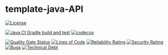 # template-java-API
[![License](https://img.shields.io/badge/license-Apache%202.0-blue.svg)](LICENSE.txt)

[![Java CI Gradle build and test](https://github.com/DaJaime/template-java-API/actions/workflows/gradle-build.yml/badge.svg?branch=main)](https://github.com/DaJaime/template-java-API/actions/workflows/gradle-build.yml)
[![codecov](https://codecov.io/gh/DaJaime/template-java-API/graph/badge.svg?token=JCB7CC5FWP)](https://codecov.io/gh/DaJaime/template-java-API)

[![Quality Gate Status](https://sonarcloud.io/api/project_badges/measure?project=DaJaime_template-java-API&metric=alert_status)](https://sonarcloud.io/summary/new_code?id=DaJaime_template-java-API)
[![Lines of Code](https://sonarcloud.io/api/project_badges/measure?project=DaJaime_template-java-API&metric=ncloc)](https://sonarcloud.io/summary/new_code?id=DaJaime_template-java-API)
[![Reliability Rating](https://sonarcloud.io/api/project_badges/measure?project=DaJaime_template-java-API&metric=reliability_rating)](https://sonarcloud.io/summary/new_code?id=DaJaime_template-java-API)
[![Security Rating](https://sonarcloud.io/api/project_badges/measure?project=DaJaime_template-java-API&metric=security_rating)](https://sonarcloud.io/summary/new_code?id=DaJaime_template-java-API)
[![Bugs](https://sonarcloud.io/api/project_badges/measure?project=DaJaime_template-java-API&metric=bugs)](https://sonarcloud.io/summary/new_code?id=DaJaime_template-java-API)
[![Technical Debt](https://sonarcloud.io/api/project_badges/measure?project=DaJaime_template-java-API&metric=sqale_index)](https://sonarcloud.io/summary/new_code?id=DaJaime_template-java-API)
